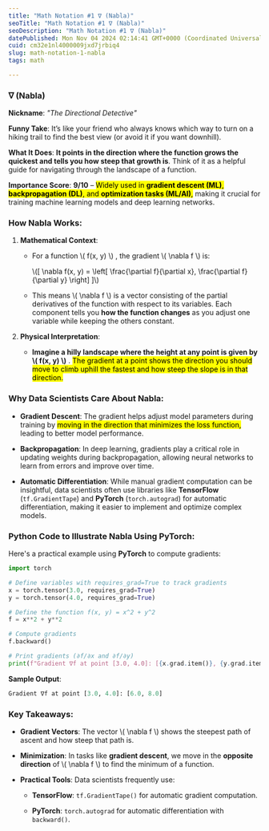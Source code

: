 ```yaml
---
title: "Math Notation #1 ∇ (Nabla)"
seoTitle: "Math Notation #1 ∇ (Nabla)"
seoDescription: "Math Notation #1 ∇ (Nabla)"
datePublished: Mon Nov 04 2024 02:14:41 GMT+0000 (Coordinated Universal Time)
cuid: cm32e1nl4000009jxd7jrbiq4
slug: math-notation-1-nabla
tags: math

---
```


### ∇ (Nabla)

**Nickname**: *"The Directional Detective"*

**Funny Take**: It’s like your friend who always knows which way to turn on a hiking trail to find the best view (or avoid it if you want downhill).

**What It Does**: **It points in the direction where the function grows the quickest and tells you how steep that growth is**. Think of it as a helpful guide for navigating through the landscape of a function.

**Importance Score**: **9/10** – <mark>Widely used in </mark> **<mark>gradient descent (ML)</mark>**<mark>, </mark> **<mark>backpropagation (DL)</mark>**<mark>, and </mark> **<mark>optimization tasks (ML/AI)</mark>**<mark>,</mark> making it crucial for training machine learning models and deep learning networks.

### How Nabla Works:

1. **Mathematical Context**:
    
    * For a function \\( f(x, y) \\) , the gradient \\( \nabla f \\) is:
        
        \\([ \nabla f(x, y) = \left[ \frac{\partial f}{\partial x}, \frac{\partial f}{\partial y} \right] ]\\)
        
    * This means \\( \nabla f \\) is a vector consisting of the partial derivatives of the function with respect to its variables. Each component tells you **how the function changes** as you adjust one variable while keeping the others constant.
        
2. **Physical Interpretation**:
    
    * **Imagine a hilly landscape where the height at any point is given by \\( f(x, y) \\)** . <mark>The gradient at a point shows the direction you should move to climb uphill the fastest and how steep the slope is in that direction.</mark>
        

### Why Data Scientists Care About Nabla:

* **Gradient Descent**: The gradient helps adjust model parameters during training by <mark>moving in the direction that minimizes the loss function,</mark> leading to better model performance.
    
* **Backpropagation**: In deep learning, gradients play a critical role in updating weights during backpropagation, allowing neural networks to learn from errors and improve over time.
    
* **Automatic Differentiation**: While manual gradient computation can be insightful, data scientists often use libraries like **TensorFlow** (`tf.GradientTape`) and **PyTorch** (`torch.autograd`) for automatic differentiation, making it easier to implement and optimize complex models.
    

### Python Code to Illustrate Nabla Using PyTorch:

Here's a practical example using **PyTorch** to compute gradients:

```python
import torch

# Define variables with requires_grad=True to track gradients
x = torch.tensor(3.0, requires_grad=True)
y = torch.tensor(4.0, requires_grad=True)

# Define the function f(x, y) = x^2 + y^2
f = x**2 + y**2

# Compute gradients
f.backward()

# Print gradients (∂f/∂x and ∂f/∂y)
print(f"Gradient ∇f at point [3.0, 4.0]: [{x.grad.item()}, {y.grad.item()}]")
```

**Sample Output**:

```python
Gradient ∇f at point [3.0, 4.0]: [6.0, 8.0]
```

### Key Takeaways:

* **Gradient Vectors**: The vector \\( \nabla f \\) shows the steepest path of ascent and how steep that path is.
    
* **Minimization**: In tasks like **gradient descent**, we move in the **opposite direction** of \\( \nabla f \\) to find the minimum of a function.
    
* **Practical Tools**: Data scientists frequently use:
    
    * **TensorFlow**: `tf.GradientTape()` for automatic gradient computation.
        
    * **PyTorch**: `torch.autograd` for automatic differentiation with `backward()`.